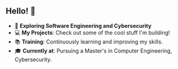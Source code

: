 ## Hello! 👋

- 🤖 **Exploring Software Engineering and Cybersecurity**  
- 💻 **My Projects**: Check out some of the cool stuff I'm building!  
- 📚 **Training**: Continuously learning and improving my skills.  
- 🎓 **Currently at**: Pursuing a Master's in Computer Engineering, Cybersecurity. 
